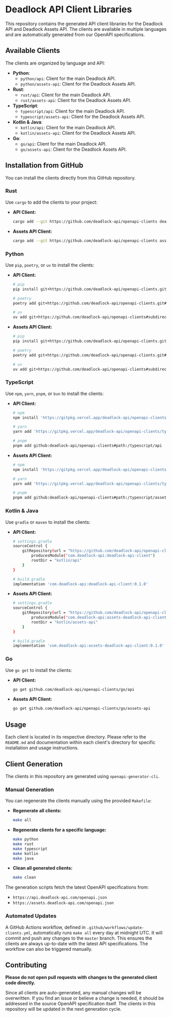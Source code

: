# Deadlock API Client Libraries

This repository contains the generated API client libraries for the Deadlock API and Deadlock Assets API. The clients are available in multiple languages and are automatically generated from our OpenAPI specifications.

## Available Clients

The clients are organized by language and API:

-   **Python**:
    -   `python/api`: Client for the main Deadlock API.
    -   `python/assets-api`: Client for the Deadlock Assets API.
-   **Rust**:
    -   `rust/api`: Client for the main Deadlock API.
    -   `rust/assets-api`: Client for the Deadlock Assets API.
-   **TypeScript**:
    -   `typescript/api`: Client for the main Deadlock API.
    -   `typescript/assets-api`: Client for the Deadlock Assets API.
-   **Kotlin & Java**:
    -   `kotlin/api`: Client for the main Deadlock API.
    -   `kotlin/assets-api`: Client for the Deadlock Assets API.
-   **Go**:
    -   `go/api`: Client for the main Deadlock API.
    -   `go/assets-api`: Client for the Deadlock Assets API.

## Installation from GitHub

You can install the clients directly from this GitHub repository.

### Rust

Use `cargo` to add the clients to your project:

-   **API Client:**
    ```bash
    cargo add --git https://github.com/deadlock-api/openapi-clients deadlock-api-client
    ```
-   **Assets API Client:**
    ```bash
    cargo add --git https://github.com/deadlock-api/openapi-clients assets-deadlock-api-client
    ```

### Python

Use `pip`, `poetry`, or `uv` to install the clients:

-   **API Client:**
    ```bash
    # pip
    pip install git+https://github.com/deadlock-api/openapi-clients.git#subdirectory=python/api

    # poetry
    poetry add git+https://github.com/deadlock-api/openapi-clients.git#subdirectory=python/api

    # uv
    uv add git+https://github.com/deadlock-api/openapi-clients#subdirectory=python/api
    ```
-   **Assets API Client:**
    ```bash
    # pip
    pip install git+https://github.com/deadlock-api/openapi-clients.git#subdirectory=python/assets-api

    # poetry
    poetry add git+https://github.com/deadlock-api/openapi-clients.git#subdirectory=python/assets-api

    # uv
    uv add git+https://github.com/deadlock-api/openapi-clients#subdirectory=python/assets-api
    ```

### TypeScript

Use `npm`, `yarn`, `pnpm`, or `bun` to install the clients:

-   **API Client:**
    ```bash
    # npm
    npm install 'https://gitpkg.vercel.app/deadlock-api/openapi-clients/typescript/api?master'

    # yarn
    yarn add 'https://gitpkg.vercel.app/deadlock-api/openapi-clients/typescript/api?master'

    # pnpm
    pnpm add github:deadlock-api/openapi-clients#path:/typescript/api
    ```
-   **Assets API Client:**
    ```bash
    # npm
    npm install 'https://gitpkg.vercel.app/deadlock-api/openapi-clients/typescript/assets-api?master'

    # yarn
    yarn add 'https://gitpkg.vercel.app/deadlock-api/openapi-clients/typescript/assets-api?master'

    # pnpm
    pnpm add github:deadlock-api/openapi-clients#path:/typescript/assets-api
    ```

### Kotlin & Java

Use `gradle` or `maven` to install the clients:

-   **API Client:**
    ```bash
    # settings.gradle
    sourceControl {
        gitRepository(url = "https://github.com/deadlock-api/openapi-clients") {
            producesModule("com.deadlock-api:deadlock-api-client")
            rootDir = "kotlin/api"
        }
    }
    
    # build.gradle
    implementation 'com.deadlock-api:deadlock-api-client:0.1.0'
    ```
    
-   **Assets API Client:**
    ```bash
    # settings.gradle
    sourceControl {
        gitRepository(url = "https://github.com/deadlock-api/openapi-clients") {
            producesModule("com.deadlock-api:assets-deadlock-api-client")
            rootDir = "kotlin/assets-api"
        }
    }
    
    # build.gradle
    implementation 'com.deadlock-api:assets-deadlock-api-client:0.1.0'
    ```

### Go

Use `go get` to install the clients:

-   **API Client:**
    ```bash
    go get github.com/deadlock-api/openapi-clients/go/api
    ```
-   **Assets API Client:**
    ```bash
    go get github.com/deadlock-api/openapi-clients/go/assets-api
    ```

## Usage

Each client is located in its respective directory. Please refer to the `README.md` and documentation within each client's directory for specific installation and usage instructions.

## Client Generation

The clients in this repository are generated using `openapi-generator-cli`.

### Manual Generation

You can regenerate the clients manually using the provided `Makefile`:

-   **Regenerate all clients:**
    ```bash
    make all
    ```

-   **Regenerate clients for a specific language:**
    ```bash
    make python
    make rust
    make typescript
    make kotlin
    make java
    ```

-   **Clean all generated clients:**
    ```bash
    make clean
    ```

The generation scripts fetch the latest OpenAPI specifications from:
-   `https://api.deadlock-api.com/openapi.json`
-   `https://assets.deadlock-api.com/openapi.json`

### Automated Updates

A GitHub Actions workflow, defined in `.github/workflows/update-clients.yml`, automatically runs `make all` every day at midnight UTC. It will commit and push any changes to the `master` branch. This ensures the clients are always up-to-date with the latest API specifications. The workflow can also be triggered manually.

## Contributing

**Please do not open pull requests with changes to the generated client code directly.**

Since all clients are auto-generated, any manual changes will be overwritten. If you find an issue or believe a change is needed, it should be addressed in the source OpenAPI specification itself. The clients in this repository will be updated in the next generation cycle.
